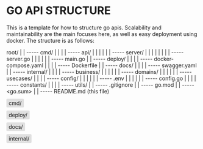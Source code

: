 # GO API STRUCTURE

This is a template for how to structure go apis. Scalability and maintainability are the main focuses here, as well as easy deployment using docker. The structure is as follows:

root/
|
| ----- cmd/
|        |
|        | ----- api/
|        |        |
|        |        | ----- server/
|        |        |        |
|        |        |        | ----- server.go
|        |        |
|        |        | ----- main.go
|
| ----- deploy/
|        |
|        | ----- docker-compose.yaml
|        |
|        | ----- Dockerfile
|
| ----- docs/
|        |
|        | ----- swagger.yaml
|
| ----- internal/
|        |
|        | ----- business/
|        |        |
|        |        | ----- domains/
|        |        |
|        |        | ----- usecases/
|        |
|        | ----- config/
|        |        |
|        |        | ----- .env
|        |        |
|        |        | ----- config.go
|        |
|        | ----- constants/
|        |
|        | ----- utils/
|
| ----- .gitignore
|
| ----- go.mod
|
| ----- <go.sum>
|
| ----- README.md (this file)

<span style="background-color: #e0e0e0; padding: 3px 6px; border-radius: 3px;">cmd/</span>

<span style="background-color: #e0e0e0; padding: 3px 6px; border-radius: 3px;">deploy/</span>

<span style="background-color: #e0e0e0; padding: 3px 6px; border-radius: 3px;">docs/</span>

<span style="background-color: #e0e0e0; padding: 3px 6px; border-radius: 3px;">internal/</span>
